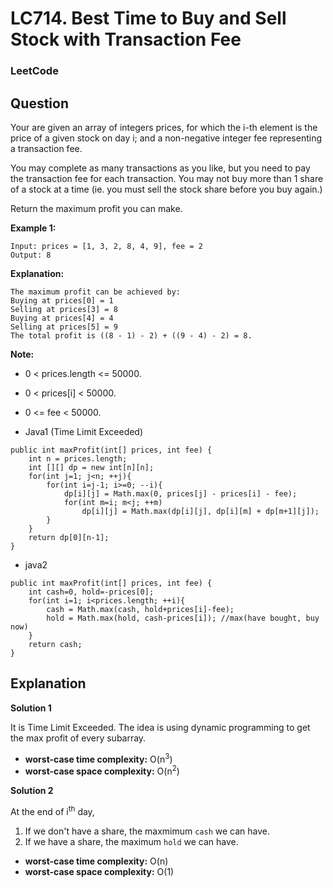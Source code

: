 # LC714. Best Time to Buy and Sell Stock with Transaction Fee

### LeetCode

## Question

Your are given an array of integers prices, for which the i-th element is the price of a given stock on day i; and a non-negative integer fee representing a transaction fee.

You may complete as many transactions as you like, but you need to pay the transaction fee for each transaction. You may not buy more than 1 share of a stock at a time (ie. you must sell the stock share before you buy again.)

Return the maximum profit you can make.

**Example 1:**
```
Input: prices = [1, 3, 2, 8, 4, 9], fee = 2
Output: 8
```

**Explanation:**
```
The maximum profit can be achieved by:
Buying at prices[0] = 1
Selling at prices[3] = 8
Buying at prices[4] = 4
Selling at prices[5] = 9
The total profit is ((8 - 1) - 2) + ((9 - 4) - 2) = 8.
```

**Note:**

* 0 < prices.length <= 50000.
* 0 < prices[i] < 50000.
* 0 <= fee < 50000.


* Java1 (Time Limit Exceeded) 
```
public int maxProfit(int[] prices, int fee) {
    int n = prices.length;
    int [][] dp = new int[n][n];
    for(int j=1; j<n; ++j){
        for(int i=j-1; i>=0; --i){
            dp[i][j] = Math.max(0, prices[j] - prices[i] - fee);
            for(int m=i; m<j; ++m)
                dp[i][j] = Math.max(dp[i][j], dp[i][m] + dp[m+1][j]);
        }
    }
    return dp[0][n-1];
}
```

* java2 
```
public int maxProfit(int[] prices, int fee) {
    int cash=0, hold=-prices[0];
    for(int i=1; i<prices.length; ++i){
        cash = Math.max(cash, hold+prices[i]-fee);
        hold = Math.max(hold, cash-prices[i]); //max(have bought, buy now)
    }
    return cash;
}
```

## Explanation

**Solution 1** 

It is Time Limit Exceeded. The idea is using dynamic programming to get the max profit of every subarray.

* **worst-case time complexity:** O(n<sup>3</sup>)
* **worst-case space complexity:** O(n<sup>2</sup>)

**Solution 2** 

At the end of i<sup>th</sup> day, 

1. If we don't have a share, the maxmimum `cash` we can have.
2. If we have a share, the maximum `hold` we can have. 

* **worst-case time complexity:** O(n)
* **worst-case space complexity:** O(1)

